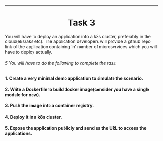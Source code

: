 ------------
<h1 align="center">Task 3</h1>
You will have to deploy an application into a k8s cluster, preferably in the cloud(eks/aks etc). The application developers will provide a github repo link of the application containing ‘n’
number of microservices which you will have to deploy actually.
</br>

###### 5 You will have to do the following to complete the task.

####  1. Create a very minimal demo application to simulate the scenario.
####  2. Write a Dockerfile to build docker image(consider you have a single module for now).
####  3. Push the image into a container registry.
####  4. Deploy it in a k8s cluster.
####  5. Expose the application publicly and send us the URL to access the applications.
